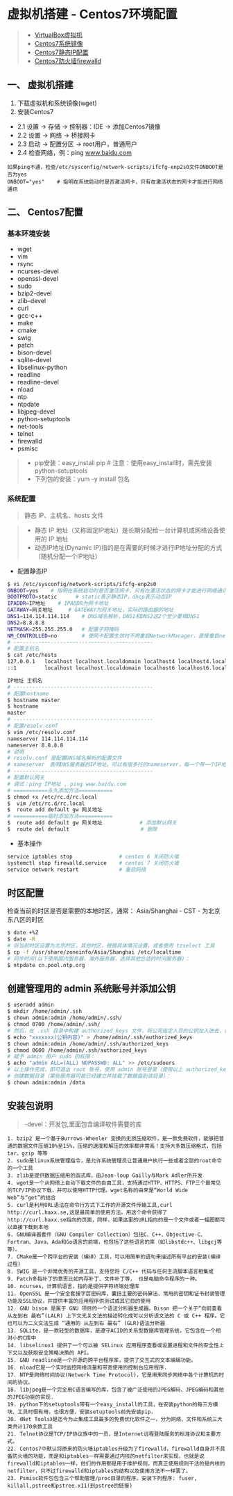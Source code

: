 # 虚拟机搭建 - Centos7环境配置

> * [VirtualBox虚拟机](https://www.virtualbox.org/wiki/Downloads)
> * [Centos7系统镜像](http://mirrors.btte.net/centos/7/isos/x86_64/)
> * [Centos7静态IP配置](http://blog.csdn.net/aman1111/article/details/48224585)
> * [Centos7防火墙firewalld](http://www.excelib.com/article/287/show/)

## 一、 虚拟机搭建

1. 下载虚拟机和系统镜像(wget)
2. 安装Centos7
- 2.1 设置 -> 存储 -> 控制器：IDE -> 添加Centos7镜像
- 2.2 设置 -> 网络 -> 桥接网卡
- 2.3 启动 -> 配置分区 -> root用户，普通用户
- 2.4 检查网络，例：ping www.baidu.com
```
如果ping不通，检查/etc/sysconfig/network-scripts/ifcfg-enp2s0文件ONBOOT是否为yes
ONBOOT="yes"    # 指明在系统启动时是否激活网卡，只有在激活状态的网卡才能进行网络通讯
```

## 二、 Centos7配置
### 基本环境安装

- wget 
- vim 
- rsync 
- ncurses-devel 
- openssl-devel
- sudo 
- bzip2-devel 
- zlib-devel 
- curl 
- gcc-c++
- make 
- cmake 
- swig 
- patch 
- bison-devel
- sqlite-devel 
- libselinux-python 
- readline 
- readline-devel 
- nload
- ntp 
- ntpdate 
- libjpeg-devel 
- python-setuptools 
- net-tools
- telnet 
- firewalld
- psmisc

> * pip安装：easy_install pip      # 注意：使用easy_install时，需先安装python-setuptools
> * 下列包的安装：yum -y install 包名



### 系统配置

> 静态 IP、主机名、hosts 文件

> - 静态 IP 地址（又称固定IP地址）是长期分配给一台计算机或网络设备使用的 IP 地址
> - 动态IP地址(Dynamic IP)指的是在需要的时候才进行IP地址分配的方式（随机分配一个IP地址）

- 配置静态IP
```sh
$ vi /etc/sysconfig/network-scripts/ifcfg-enp2s0
ONBOOT=yes    # 指明在系统启动时是否激活网卡，只有在激活状态的网卡才能进行网络通讯
BOOTPROTO=static      # static表示静态IP，dhcp表示动态IP
IPADDR=IP地址    # IPADDR为网卡地址
GATAWAY=网关地址     # GATEWAY为网关地址，实际的路由器的地址
DNS1=114.114.114.114    # DNS域名解析，DNS1和DNS2这2个至少要填DNS1
DNS2=8.8.8.8
NETMASK=255.255.255.0   # 配置子网掩码
NM_CONTROLLED=no        # 使网卡配置生效时不用重启NetworkManager，直接重启network即可
# ---------------------------------------------
# 配置主机名
$ cat /etc/hosts
127.0.0.1   localhost localhost.localdomain localhost4 localhost4.localdomain4
::1         localhost localhost.localdomain localhost6 localhost6.localdomain6

IP地址 主机名
# ---------------------------------------------
# 配置hostname
$ hostname master
$ hostname
master
# ---------------------------------------------
# 配置resolv.conf 
$ vim /etc/resolv.conf
nameserver 114.114.114.114
nameserver 8.8.8.8
# 说明
# resolv.conf 是配置DNS域名解析的配置文件
# nameserver　表明DNS服务器的IP地址。可以有很多行的nameserver，每一个带一个IP地址。在查询时就按nameserver在本文件中的顺序进行
# ---------------------------------------------
# 配置默认网关
# 调试：ping IP地址 , ping www.baidu.com
# ===========永久添加方法===========
$ chmod +x /etc/rc.d/rc.local
$  vim /etc/rc.d/rc.local
$  route add default gw 网关地址
# ===========临时添加方法===========
$  route add default gw 网关地址            # 添加默认网关
$  route del default                       # 删除
```

- 基本操作
```sh
service iptables stop               # centos 6 关闭防火墙
systemctl stop firewalld.service    # centos 7 关闭防火墙
service network restart             # 重启网络
```

## 时区配置
检查当前的时区是否是需要的本地时区，通常： Asia/Shanghai - CST - 为北京东八区的时区
```sh
$ date +%Z
$ date -R
# 将当前时区设置为北京时区，其他时区，根据具体情况设置，或者使用 tzselect 工具
$ cp -f /usr/share/zoneinfo/Asia/Shanghai /etc/localtime
# 同步时间(以下使用国内服务器，海外服务器，选择其他合适的时间服务器)：
$ ntpdate cn.pool.ntp.org
```

## 创建管理用的 admin 系统账号并添加公钥
```sh
$ useradd admin
$ mkdir /home/admin/.ssh
$ chown admin:admin /home/admin/.ssh/
$ chmod 0700 /home/admin/.ssh/
# 然后，在 .ssh 目录中构建 authorized_keys 文件，将公司指定人员的公钥加入进去，设置好 authorized_keys 文件的所有者和属性，操作如下：
$ echo "xxxxxxx(公钥内容)" > /home/admin/.ssh/authorized_keys
$ chown admin:admin /home/admin/.ssh/authorized_keys
$ chmod 0600 /home/admin/.ssh/authorized_keys
# 赋予 admin 用户 sudo 的权限：
$ echo "admin ALL=(ALL) NOPASSWD: ALL" >> /etc/sudoers
# 以上操作完成，即可退出 root 账号，使用 admin 账号登录（使用以上 authorized_keys 中的公钥所对应的私钥进行验证），继续后续的操作。
# 创建数据目录（某些服务器可能已经建立并挂载了数据盘到该目录）：
$ chown admin:admin /data
```


## 安装包说明

> -devel：开发包,里面包含编译软件需要的库

```
1. bzip2 是一个基于Burrows-Wheeler 变换的无损压缩软件，是一款免费软件，能够把普通的数据文件压缩10%至15%，压缩的速度和解压的效率都非常高！支持大多数压缩格式，包括tar、gzip 等等
2. sudo是linux系统管理指令，是允许系统管理员让普通用户执行一些或者全部的root命令的一个工具
3. zlib是提供数据压缩用的函式库，由Jean-loup Gailly与Mark Adler所开发
4. wget是一个从网络上自动下载文件的自由工具，支持通过HTTP、HTTPS、FTP三个最常见的TCP/IP协议下载，并可以使用HTTP代理。wget名称的由来是“World Wide Web”与“get”的结合
5. curl是利用URL语法在命令行方式下工作的开源文件传输工具,curl http://curl.haxx.se,这是最简单的使用方法。用这个命令获得了http://curl.haxx.se指向的页面，同样，如果这里的URL指向的是一个文件或者一幅图都可以直接下载到本地
6. GNU编译器套件（GNU Compiler Collection）包括C、C++、Objective-C、Fortran、Java、Ada和Go语言的前端，也包括了这些语言的库（如libstdc++、libgcj等等）。
7. CMake是一个跨平台的安装（编译）工具，可以用简单的语句来描述所有平台的安装(编译过程)
8. SWIG 是一个非常优秀的开源工具，支持您将 C/C++ 代码与任何主流脚本语言相集成
9. Patch多指补丁的意思比如内存补丁、文件补丁等， 也是电脑命令程序的一种。
10. ncurses，计算机语言，指的是提供字符终端处理库
11. OpenSSL 是一个安全套接字层密码库，囊括主要的密码算法、常用的密钥和证书封装管理功能及SSL协议，并提供丰富的应用程序供测试或其它目的使用
12. GNU bison 是属于 GNU 项目的一个语法分析器生成器。Bison 把一个关于“向前查看 从左到右 最右”(LALR) 上下文无关文法的描述转化成可以分析该文法的 C 或 C++ 程序。它也可以为二义文法生成 “通用的 从左到右 最右” (GLR)语法分析器
13. SQLite，是一款轻型的数据库，是遵守ACID的关系型数据库管理系统，它包含在一个相对小的C库中
14. libselinux1 提供了一个可以被 SELinux 应用程序查看或设置进程和文件的安全性上下文以及获取安全策略决策的 API。
15. GNU readline是一个开源的跨平台程序库，提供了交互式的文本编辑功能。
16. nload它是一个实时监控网络流量和带宽使用的控制台应用程序.
17. NTP是网络时间协议(Network Time Protocol)，它是用来同步网络中各个计算机的时间的协议。
18. libjpeg是一个完全用C语言编写的库，包含了被广泛使用的JPEG解码、JPEG编码和其他的JPEG功能的实现.
19. python下的setuptools带有一个easy_install的工具，在安装python的每三方模块、工具时很有用，也很方便，安装setuptools前先安装pip，
20. 《Net Tools》是迄今为止集成工具最多的免费优化软件之一，分为网络、文件和系统三大类共计170余款工具
21. Telnet协议是TCP/IP协议族中的一员，是Internet远程登陆服务的标准协议和主要方式。
22. Centos7中默认将原来的防火墙iptables升级为了firewalld，firewalld自身并不具备防火墙的功能，而是和iptables一样需要通过内核的netfilter来实现，也就是说firewalld和iptables一样，他们的作用都是用于维护规则，而真正使用规则干活的是内核的netfilter，只不过firewalld和iptables的结构以及使用方法不一样罢了。
23. Psmisc软件包包含三个帮助管理/proc目录的程序。安装下列程序: fuser, killall,pstree和pstree.x11(到pstree的链接)
```